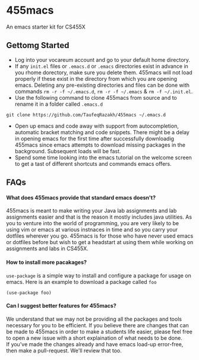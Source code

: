 # 455macs
An emacs starter kit for CS455X

## Gettomg Started
+ Log into your vocareum account and go to your default home directory.
+ If any `init.el` files or `.emacs.d` or `.emacs` directories exist in advance in you rhome dorectory, make sure you delete them. 455macs will not load properly if these exist in the directory from which you are opening emacs. Deleting any pre-existing directories and files can be done with commands `rm -r -f ~/.emacs.d`, `rm -r -f ~/.emacs` & `rm -f ~/.init.el`.
+ Use the following command to clone 455macs from source and to rename it in a folder called `.emacs.d`
```
git clone https://github.com/TaufeqRazakh/455macs ~/.emacs.d
```
+ Open up emacs and code away with support from autocompletion, automatic bracket matching and code snippets. There might be a delay in opening emacs for the first time after successfully downloadig 455macs since emacs attempts to download missing packages in the background. Subsequent loads will be fast. 
+ Spend some time looking into the emacs tutorial on the welcome screen to get a tast of different shortcuts and commands emacs offers.

## FAQs

#### What does 455macs provide that standard emacs doesn't?

455macs is meant to make writing your Java lab assignments and lab assignments easier and that is the reason it mostly includes java utilities. As you to venture into the world of programming, you are very likely to be using vim or emacs at various instnaces in time and so you carry your dotfiles wherever you go. 455macs is for those who have never used emacs or dotfiles before but wish to get a headstart at using them while working on assignments and labs in CS455X.

#### How to install more pacakages?

`use-package` is a simple way to install and configure a package for usage on emacs.
Here is an example to download a package called `foo`
```
(use-package foo)
```

#### Can I suggest better features for 455macs?

We understand that we may not be providing all the packages and tools necessary for you to be efficient. If you believe there are changes that can be made to 455macs in order to make a students life easier, please feel free to open a new issue with a short explaination of what needs to be done. <br/>
If you've made the changes already and have emacs load-up error-free, then make a pull-request. We'll review that too. 
